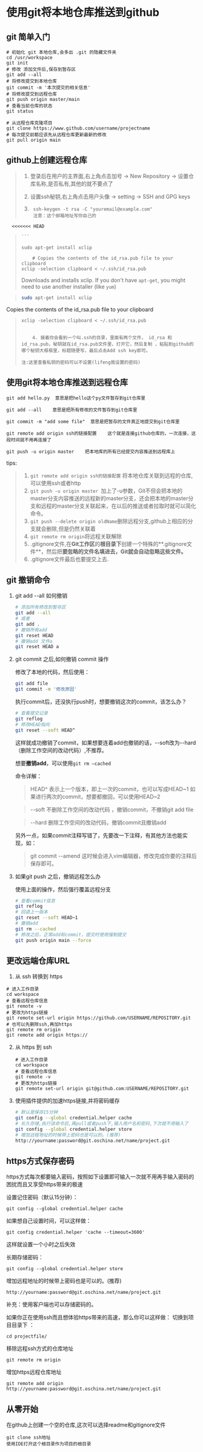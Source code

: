 #  使用git将本地仓库推送到github

## git 简单入门

~~~shell
# 初始化 git 本地仓库,会多出 .git 的隐藏文件夹
cd /usr/workspace
git init
# 修改 添加文件后,保存到暂存区
git add --all
# 将修改提交到本地仓库
git commit -m '本次提交的相关信息'
# 将修改提交到远程仓库
git push origin master/main
# 查看当前仓库的状态
git status

# 从远程仓库克隆项目
git clone https://www.github.com/username/projectname
# 每次提交前都应该先从远程仓库更新最新的修改
git pull origin main
~~~

## github上创建远程仓库

> 1. 登录后在用户的主界面,右上角点击加号 -> New Repository -> 设置仓库名称,是否私有,其他的就不要点了
>
> 2. 设置ssh秘钥,右上角点击用户头像 -> setting -> SSH and GPG keys
>
> 3. ```shell
>     ssh-keygen -t rsa -C "youremail@example.com"
>     注意：这个邮箱地址写你自己的
      <<<<<<< HEAD
>     ```
>
> ```shell
>sudo apt-get install xclip
> 
>     # Copies the contents of the id_rsa.pub file to your clipboard
> xclip -selection clipboard < ~/.ssh/id_rsa.pub
> ```
> 
>Downloads and installs xclip. If you don't have `apt-get`, you might need to use another installer (like `yum`)

> ```sh
> sudo apt-get install xclip
> ```

Copies the contents of the id_rsa.pub file to your clipboard

>     xclip -selection clipboard < ~/.ssh/id_rsa.pub
> ```
> 
>     4. 接着你会看到一个叫.ssh的目录，里面有两个文件， id_rsa 和 id_rsa.pub，秘钥就在id_rsa.pub文件里，打开它，然后复制 ，粘贴到github的哪个秘钥大框框里，标题随便写，最后点击Add ssh key即可。
>
> 注:这里查看私钥的密码可以不设置(lifeng我设置的密码)
> ```

## 使用git将本地仓库推送到远程仓库

```shell
git add hello.py  意思是把hello这个py文件暂存到git仓库里

git add --all    意思是把所有修改的文件暂存到git仓库里

git commit -m "add some file"  意思是把暂存的文件真正地提交到git仓库里

git remote add origin ssh的链接配置    这个就是连接github仓库的，一次连接，这段时间就不用再连接了

git push -u origin master    把本地库的所有已经提交内容推送到远程库上
```

tips:

> 1. `git remote add origin ssh的链接配置` 将本地仓库关联到远程的仓库,可以使用ssh或者http
> 2. `git push -u origin master `加上了-u参数，Git不但会把本地的master分支内容推送的远程新的master分支，还会把本地的master分支和远程的master分支关联起来，在以后的推送或者拉取时就可以简化命令。
> 3. `git push --delete origin oldName`删除远程分支,github上相应的分支就会删除,但是仍然关联着
> 4. `git remote rm origin`将远程关联解除
> 5. .gitignore文件,在**Git工作区**的**根目录下**创建一个特殊的**.gitignore文件**，然后把**要忽略的文件名填进去，Git就会自动忽略这些文件。**
> 6. .gitignore文件最后也要提交上去.

## git 撤销命令

1. git add --all 如何撤销

    ~~~bash
    # 添加所有修改到暂存区
    git add --all
    # 或者
    git add .
    # 撤销所有add
    git reset HEAD
    # 撤销add 文件a
    git reset HEAD a
    ~~~
    
2. git commit 之后,如何撤销 commit 操作

    修改了本地的代码，然后使用：

    ```bash
    git add file
    git commit -m '修改原因'
    ```

    执行commit后，还没执行push时，想要撤销这次的commit，该怎么办？

    ```bash
    # 查看提交记录
    git reflog
    # 修改HEAD指向
    git reset --soft HEAD^
    ```

    这样就成功撤销了commit，如果想要连着add也撤销的话，--soft改为--hard（删除工作空间的改动代码）,不推荐。

    想要**撤销add**，可以使用`git rm –cached`

    命令详解：

    > HEAD^  表示上一个版本，即上一次的commit，也可以写成HEAD~1
    >  如果进行两次的commit，想要都撤回，可以使用HEAD~2

    > --soft
    >  不删除工作空间的改动代码 ，撤销commit，不撤销git add file

    > --hard
    >  删除工作空间的改动代码，撤销commit且撤销add

    另外一点，如果commit注释写错了，先要改一下注释，有其他方法也能实现，如：

    > git commit --amend
    > 这时候会进入vim编辑器，修改完成你要的注释后保存即可。

3. 如果git push 之后，撤销远程怎么办

    使用上面的操作，然后强行覆盖远程分支

    ```bash 
    # 查看commit信息
    git reflog
    # 回退上一版本
    git reset --soft HEAD~1
    # 撤销add
    git rm --cached
    # 修改之后，正常add和commit，提交时使用强制提交
    git push origin main --force
    ```

## 更改远端仓库URL

1. 从 ssh 转换到 https

```shell
# 进入工作目录
cd workspace
# 查看远程仓库信息
git remote -v
# 更改为https链接
git remote set-url origin https://github.com/USERNAME/REPOSITORY.git
# 也可以先删除ssh,再加https
git remote rm origin
git remote add origin https://
```

2. 从 https 到 ssh

   ```shell
   # 进入工作目录
   cd workspace
   # 查看远程仓库信息
   git remote -v
   # 更改为https链接
   git remote set-url origin git@github.com:USERNAME/REPOSITORY.git
   ```

3. 使用插件提供的加速https链接,并将密码缓存

    ~~~bash
    # 默认是保存15分钟
    git config --global credential.helper cache
    # 长久存储,执行该命令后,再pull或者push下,输入用户名和密码,下次就不用输入了
    git config --global credential.helper store
    # 增加远程地址的时候带上密码也是可以的。(推荐)
    http://yourname:password@git.oschina.net/name/project.git
    ~~~


## https方式保存密码

https方式每次都要输入密码，按照如下设置即可输入一次就不用再手输入密码的困扰而且又享受https带来的极速

设置记住密码（默认15分钟）：

```
git config --global credential.helper cache
```

如果想自己设置时间，可以这样做：

```
git config credential.helper 'cache --timeout=3600'
```

这样就设置一个小时之后失效

长期存储密码：

```
git config --global credential.helper store
```

增加远程地址的时候带上密码也是可以的。(推荐)

```
http://yourname:password@git.oschina.net/name/project.git
```

补充：使用客户端也可以存储密码的。

如果你正在使用ssh而且想体验https带来的高速，那么你可以这样做： 切换到项目目录下 ：

```
cd projectfile/
```

移除远程ssh方式的仓库地址

```
git remote rm origin
```

增加https远程仓库地址

```
git remote add origin http://yourname:password@git.oschina.net/name/project.git
```


## 从零开始

在github上创建一个空的仓库,这次可以选择readme和gitignore文件

```shell
git clone ssh地址
使用IDE打开这个根目录作为项目的根目录
```



